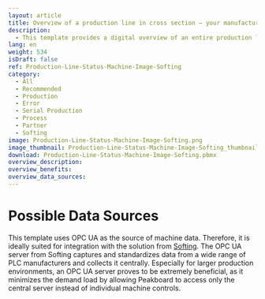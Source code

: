 ```yaml
---
layout: article
title: Overview of a production line in cross section – your manufacturing plant dashboard with Softing
description: 
  - This template provides a digital overview of an entire production line in manufacturing and ensures greater transparency in the workplace. The background image of this dashboard is a generic drawing of the machine, allowing individual work steps to be highlighted. This enables the current status of various work steps to be displayed, and any errors can be resolved more quickly, thereby increasing efficiency on the shop floor and significantly simplifying monitoring and maintenance of the system. Download the template directly and easily connect your individual data sources!
lang: en
weight: 534
isDraft: false
ref: Production-Line-Status-Machine-Image-Softing
category:
  - All
  - Recommended
  - Production
  - Error
  - Serial Production
  - Process
  - Partner
  - Softing
image: Production-Line-Status-Machine-Image-Softing.png
image_thumbnail: Production-Line-Status-Machine-Image-Softing_thumbnail.png
download: Production-Line-Status-Machine-Image-Softing.pbmx
overview_description:
overview_benefits:
overview_data_sources:
---
```

# Possible Data Sources
This template uses OPC UA as the source of machine data. Therefore, it is ideally suited for integration with the solution from [Softing](https://www.peakboard.com/en/partnership/softing). The OPC UA server from Softing captures and standardizes data from a wide range of PLC manufacturers and collects it centrally. Especially for larger production environments, an OPC UA server proves to be extremely beneficial, as it minimizes the demand load by allowing Peakboard to access only the central server instead of individual machine controls.
